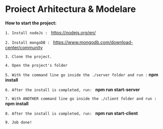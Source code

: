 # Proiect Arhitectura & Modelare

**How to start the project:**


`1. Install nodeJs : ` https://nodejs.org/en/

`2. Install mongoDB : ` https://www.mongodb.com/download-center/community

`3. Clone the project.`

`4. Open the project's folder`

`5. With the command line go inside the ./server folder and run :`   **npm install**

`6. After the install is completed, run: ` **npm run start-server**

`7. With ANOTHER command line go inside the ./client folder and run :`   **npm install**

`8. After the install is completed, run: ` **npm run start-client**

`9. Job done!`
